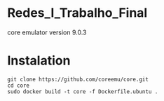 # Redes_I_Trabalho_Final
core emulator version 9.0.3


# Instalation
```
git clone https://github.com/coreemu/core.git
cd core
sudo docker build -t core -f Dockerfile.ubuntu .
```
